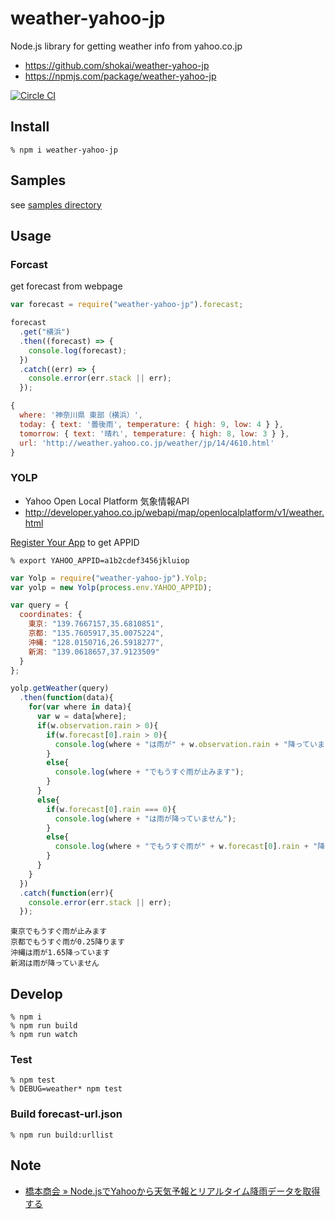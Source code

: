 # weather-yahoo-jp
Node.js library for getting weather info from yahoo.co.jp

- https://github.com/shokai/weather-yahoo-jp
- https://npmjs.com/package/weather-yahoo-jp

[![Circle CI](https://circleci.com/gh/shokai/weather-yahoo-jp.svg?style=svg)](https://circleci.com/gh/shokai/weather-yahoo-jp)

## Install

    % npm i weather-yahoo-jp


## Samples

see [samples directory](https://github.com/shokai/weather-yahoo-jp/tree/master/samples)


## Usage

### Forcast
get forecast from webpage

```javascript
var forecast = require("weather-yahoo-jp").forecast;

forecast
  .get("横浜")
  .then((forecast) => {
    console.log(forecast);
  })
  .catch((err) => {
    console.error(err.stack || err);
  });
```

```javascript
{
  where: '神奈川県 東部（横浜）',
  today: { text: '曇後雨', temperature: { high: 9, low: 4 } },
  tomorrow: { text: '晴れ', temperature: { high: 8, low: 3 } },
  url: 'http://weather.yahoo.co.jp/weather/jp/14/4610.html'
}
```


### YOLP

- Yahoo Open Local Platform 気象情報API
- http://developer.yahoo.co.jp/webapi/map/openlocalplatform/v1/weather.html


[Register Your App](https://e.developer.yahoo.co.jp/register) to get APPID


    % export YAHOO_APPID=a1b2cdef3456jkluiop


```javascript
var Yolp = require("weather-yahoo-jp").Yolp;
var yolp = new Yolp(process.env.YAHOO_APPID);

var query = {
  coordinates: {
    東京: "139.7667157,35.6810851",
    京都: "135.7605917,35.0075224",
    沖縄: "128.0150716,26.5918277",
    新潟: "139.0618657,37.9123509"
  }
};

yolp.getWeather(query)
  .then(function(data){
    for(var where in data){
      var w = data[where];
      if(w.observation.rain > 0){
        if(w.forecast[0].rain > 0){
          console.log(where + "は雨が" + w.observation.rain + "降っています");
        }
        else{
          console.log(where + "でもうすぐ雨が止みます");
        }
      }
      else{
        if(w.forecast[0].rain === 0){
          console.log(where + "は雨が降っていません");
        }
        else{
          console.log(where + "でもうすぐ雨が" + w.forecast[0].rain + "降ります");
        }
      }
    }
  })
  .catch(function(err){
    console.error(err.stack || err);
  });
```

```
東京でもうすぐ雨が止みます
京都でもうすぐ雨が0.25降ります
沖縄は雨が1.65降っています
新潟は雨が降っていません
```


## Develop

    % npm i
    % npm run build
    % npm run watch

### Test

    % npm test
    % DEBUG=weather* npm test

### Build forecast-url.json

    % npm run build:urllist

## Note

- [橋本商会 » Node.jsでYahooから天気予報とリアルタイム降雨データを取得する](http://shokai.org/blog/archives/10542)
